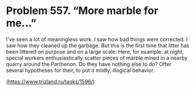 # Problem 557. “More marble for me...”

I've seen a lot of meaningless work. I saw how bad things were corrected. I saw how they cleaned up the garbage. But this is the first time that litter has been littered on purpose and on a large scale. Here, for example: at night, special workers enthusiastically scatter pieces of marble mined in a nearby quarry around the Parthenon. Do they have nothing else to do? Offer several hypotheses for their, to put it mildly, illogical behavior.

(https://www.trizland.ru/tasks/1596/)